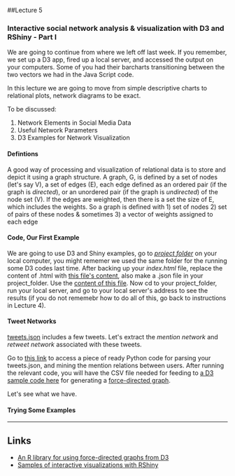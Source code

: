 
##Lecture 5

### Interactive social network analysis & visualization with D3 and RShiny - Part I

We are going to continue from where we left off last week. If you remember, we set up a D3 app, fired up a local server, and accessed the output on your computers. Some of you had their barcharts transitioning between the two vectors we had in the Java Script code. 

In this lecture we are going to move from simple descriptive charts to relational plots, network diagrams to be exact.


To be discussed:

1. Network Elements in Social Media Data
2. Useful Network Parameters
3. D3 Examples for Network Visualization


#### Defintions 

A good way of processing and visualization of relational data is to store and depict it using a graph structure. A graph, G, is defined by a set of nodes (let's say V), a set of edges (E), each edge defined as an ordered pair (if the graph is _directed_), or an unordered pair (if the graph is _undirected_) of the node set (V). If the edges are weighted, then there is a set the size of E, which includes the weights. So a graph is defined with 1) set of nodes 2) set of pairs of these nodes & sometimes 3) a vector of weights assigned to each edge 


#### Code, Our First Example

We are going to use D3 and Shiny examples, go to [_project folder_](https://github.com/hassanpour/QMSS_G4063/tree/master/project_folder) on your local computer, you might rememer we used the same folder for the running some D3 codes last time. After backing up your _index.html_ file, replace the content of .html with [this file's content](https://github.com/hassanpour/QMSS_G4063/blob/master/project_folder_SNA/index.html), also make a .json file in your project_folder. Use the [content of this file](https://github.com/hassanpour/QMSS_G4063/blob/master/project_folder_SNA/miserables.json). Now cd to your project_folder, run your local server, and go to your local server's address to see the results (if you do not rememebr how to do all of this, go back to instructions in Lecture 4). 

#### Tweet Networks

[tweets.json](https://raw.githubusercontent.com/hassanpour/QMSS_G4063/master/lectures/project-folder/tweets.json) includes a few tweets. Let's extract the _mention network_ and _retweet network_ associated with these tweets.

Go to [this link](https://github.com/pablobarbera/pytwools/blob/master/export-network-data.py) to access a piece of ready Python code for parsing your tweets.json, and mining the mention relations between users. After running the relevant code, you will have the CSV file needed for feeding to [a D3 sample code here](http://bl.ocks.org/mbostock/2949937) for generating a [force-directed graph](http://bl.ocks.org/mbostock/4062045). 

Let's see what we have.


#### Trying Some Examples


-----
Links
-----
* [An R library for using force-directed graphs from D3](http://christophergandrud.github.io/networkD3/)
* [Samples of interactive visualizations with RShiny](http://www.ahschulz.de/2012/11/20/interactive-visualizations-with-shiny/)
